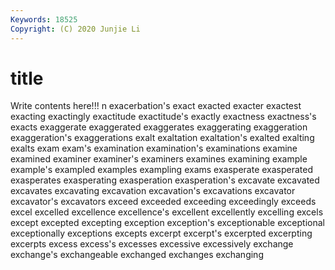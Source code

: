 ```yaml
---
Keywords: 18525
Copyright: (C) 2020 Junjie Li
---
```


# title

Write contents here!!!
n
exacerbation's 
exact 
exacted 
exacter 
exactest 
exacting 
exactingly 
exactitude 
exactitude's 
exactly
exactness 
exactness's 
exacts 
exaggerate 
exaggerated 
exaggerates 
exaggerating 
exaggeration 
exaggeration's 
exaggerations
exalt 
exaltation 
exaltation's 
exalted 
exalting 
exalts 
exam 
exam's 
examination 
examination's
examinations 
examine 
examined 
examiner 
examiner's 
examiners 
examines 
examining 
example 
example's
exampled 
examples 
exampling 
exams 
exasperate 
exasperated 
exasperates 
exasperating 
exasperation 
exasperation's
excavate 
excavated 
excavates 
excavating 
excavation 
excavation's 
excavations 
excavator 
excavator's 
excavators
exceed 
exceeded 
exceeding 
exceedingly 
exceeds 
excel 
excelled 
excellence 
excellence's 
excellent
excellently 
excelling 
excels 
except 
excepted 
excepting 
exception 
exception's 
exceptionable 
exceptional
exceptionally 
exceptions 
excepts 
excerpt 
excerpt's 
excerpted 
excerpting 
excerpts 
excess 
excess's
excesses 
excessive 
excessively 
exchange 
exchange's 
exchangeable 
exchanged 
exchanges 
exchanging 
